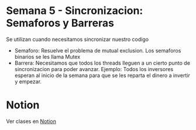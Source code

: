 # Semana 5 - Sincronizacion: Semaforos y Barreras

Se utilizan cuando necesitamos sincronizar nuestro codigo

- Semaforo: Resuelve el problema de mutual exclusion. Los semaforos binarios se les llama Mutex
- Barrera: Necesitamos que todos los threads lleguen a un cierto punto de sincronizacion para poder avanzar. 
    Ejemplo: Todos los inversores esperan al inicio de la semana para que se les reparta el dinero a invertir y empezar.

# Notion
Ver clases en [Notion](https://mis-notas.notion.site/Semana-5-6954a06a389842968fe7e69fe73c22b1?pvs=4)